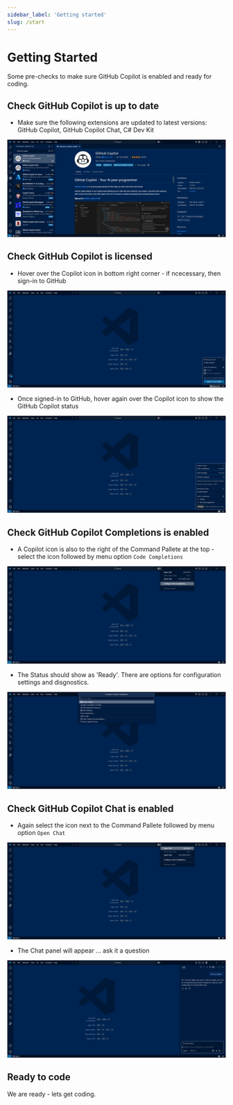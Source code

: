 ```yaml
---
sidebar_label: 'Getting started'
slug: /start
---
```


# Getting Started

Some pre-checks to make sure GitHub Copilot is enabled and ready for coding.

## Check GitHub Copilot is up to date 

- Make sure the following extensions are updated to latest versions: GitHub Copilot, GitHub Copilot Chat, C# Dev Kit 

![alttext](../images/start1.png)

## Check GitHub Copilot is licensed 

- Hover over the Copilot icon in bottom right corner - if ncecessary, then sign-in to GitHub 

![alttext](../images/start2.png)

- Once signed-in to GitHub, hover again over the Copilot icon to show the GitHub Copilot status

![alttext](../images/start3.png)

## Check GitHub Copilot Completions is enabled

- A Copilot icon is also to the right of the Command Pallete at the top - select the icon followed by menu option `Code Completions`

![alttext](../images/start4.png)

- The Status should show as 'Ready'.  There are options for configuration settings and disgnostics.

![alttext](../images/start5.png)


## Check GitHub Copilot Chat is enabled

- Again select the icon next to the Command Pallete followed by menu option `Open Chat`

![alttext](../images/start6.png)

- The Chat panel will appear ... ask it a question

![alttext](../images/start7.png)

## Ready to code

We are ready - lets get coding.
